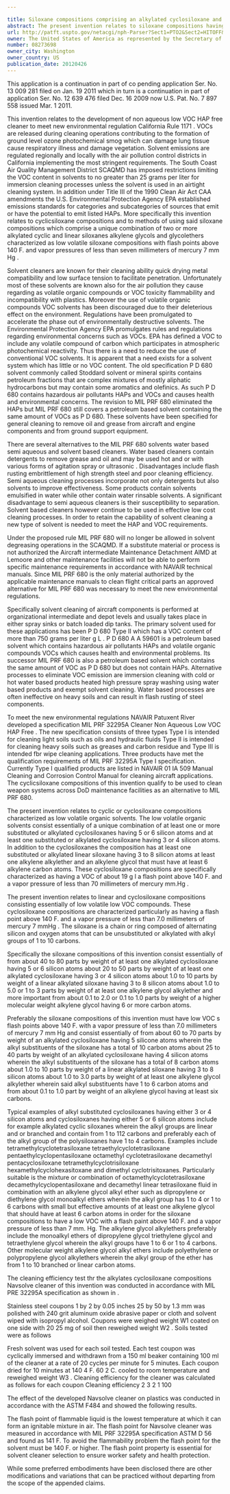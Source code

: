 ```yaml
---

title: Siloxane compositions comprising an alkylated cyclosiloxane and linear alkylated siloxane mixture
abstract: The present invention relates to siloxane compositions having a VOC of about 19 g/l, a flash point above 140° F., and a vapor pressure of less than seven millimeters of mercury (7 mm Hg). The siloxane compositions consist essentially of unsubstituted and/or alkylated cyclicsiloxanes having 5 or 6 silicon atoms, an alkylated cyclicsiloxane having 3 or 4 silicon atoms, a linear alkylated siloxane fluid, at least one alkylene glycol alkylether and an alkylene glycol having at least six carbon atoms.
url: http://patft.uspto.gov/netacgi/nph-Parser?Sect1=PTO2&Sect2=HITOFF&p=1&u=%2Fnetahtml%2FPTO%2Fsearch-adv.htm&r=1&f=G&l=50&d=PALL&S1=08273698&OS=08273698&RS=08273698
owner: The United States of America as represented by the Secretary of the Navy
number: 08273698
owner_city: Washington
owner_country: US
publication_date: 20120426
---
```

This application is a continuation in part of co pending application Ser. No. 13 009 281 filed on Jan. 19 2011 which in turn is a continuation in part of application Ser. No. 12 639 476 filed Dec. 16 2009 now U.S. Pat. No. 7 897 558 issued Mar. 1 2011.

This invention relates to the development of non aqueous low VOC HAP free cleaner to meet new environmental regulation California Rule 1171 . VOCs are released during cleaning operations contributing to the formation of ground level ozone photochemical smog which can damage lung tissue cause respiratory illness and damage vegetation. Solvent emissions are regulated regionally and locally with the air pollution control districts in California implementing the most stringent requirements. The South Coast Air Quality Management District SCAQMD has imposed restrictions limiting the VOC content in solvents to no greater than 25 grams per liter for immersion cleaning processes unless the solvent is used in an airtight cleaning system. In addition under Title III of the 1990 Clean Air Act CAA amendments the U.S. Environmental Protection Agency EPA established emissions standards for categories and subcategories of sources that emit or have the potential to emit listed HAPs. More specifically this invention relates to cyclicsiloxane compositions and to methods of using said siloxane compositions which comprise a unique combination of two or more alkylated cyclic and linear siloxanes alkylene glycols and glycolethers characterized as low volatile siloxane compositions with flash points above 140 F. and vapor pressures of less than seven millimeters of mercury 7 mm Hg .

Solvent cleaners are known for their cleaning ability quick drying metal compatibility and low surface tension to facilitate penetration. Unfortunately most of these solvents are known also for the air pollution they cause regarding as volatile organic compounds or VOC toxicity flammability and incompatibility with plastics. Moreover the use of volatile organic compounds VOC solvents has been discouraged due to their deleterious effect on the environment. Regulations have been promulgated to accelerate the phase out of environmentally destructive solvents. The Environmental Protection Agency EPA promulgates rules and regulations regarding environmental concerns such as VOCs. EPA has defined a VOC to include any volatile compound of carbon which participates in atmospheric photochemical reactivity. Thus there is a need to reduce the use of conventional VOC solvents. It is apparent that a need exists for a solvent system which has little or no VOC content. The old specification P D 680 solvent commonly called Stoddard solvent or mineral spirits contains petroleum fractions that are complex mixtures of mostly aliphatic hydrocarbons but may contain some aromatics and olefinics. As such P D 680 contains hazardous air pollutants HAPs and VOCs and causes health and environmental concerns. The revision to MIL PRF 680 eliminated the HAPs but MIL PRF 680 still covers a petroleum based solvent containing the same amount of VOCs as P D 680. These solvents have been specified for general cleaning to remove oil and grease from aircraft and engine components and from ground support equipment.

There are several alternatives to the MIL PRF 680 solvents water based semi aqueous and solvent based cleaners. Water based cleaners contain detergents to remove grease and oil and may be used hot and or with various forms of agitation spray or ultrasonic . Disadvantages include flash rusting embrittlement of high strength steel and poor cleaning efficiency. Semi aqueous cleaning processes incorporate not only detergents but also solvents to improve effectiveness. Some products contain solvents emulsified in water while other contain water rinsable solvents. A significant disadvantage to semi aqueous cleaners is their susceptibility to separation. Solvent based cleaners however continue to be used in effective low cost cleaning processes. In order to retain the capability of solvent cleaning a new type of solvent is needed to meet the HAP and VOC requirements.

Under the proposed rule MIL PRF 680 will no longer be allowed in solvent degreasing operations in the SCAQMD. If a substitute material or process is not authorized the Aircraft intermediate Maintenance Detachment AIMD at Lemoore and other maintenance facilities will not be able to perform specific maintenance requirements in accordance with NAVAIR technical manuals. Since MIL PRF 680 is the only material authorized by the applicable maintenance manuals to clean flight critical parts an approved alternative for MIL PRF 680 was necessary to meet the new environmental regulations.

Specifically solvent cleaning of aircraft components is performed at organizational intermediate and depot levels and usually takes place in either spray sinks or batch loaded dip tanks. The primary solvent used for these applications has been P D 680 Type II which has a VOC content of more than 750 grams per liter g L . P D 680 A A 59601 is a petroleum based solvent which contains hazardous air pollutants HAPs and volatile organic compounds VOCs which causes health and environmental problems. Its successor MIL PRF 680 is also a petroleum based solvent which contains the same amount of VOC as P D 680 but does not contain HAPs. Alternative processes to eliminate VOC emission are immersion cleaning with cold or hot water based products heated high pressure spray washing using water based products and exempt solvent cleaning. Water based processes are often ineffective on heavy soils and can result in flash rusting of steel components.

To meet the new environmental regulations NAVAIR Patuxent River developed a specification MIL PRF 32295A Cleaner Non Aqueous Low VOC HAP Free . The new specification consists of three types Type I is intended for cleaning light soils such as oils and hydraulic fluids Type II is intended for cleaning heavy soils such as greases and carbon residue and Type III is intended fbr wipe cleaning applications. Three products have met the qualification requirements of MIL PRF 32295A Type I specification. Currently Type I qualified products are listed in NAVAIR 01 IA 509 Manual Cleaning and Corrosion Control Manual for cleaning aircraft applications. The cyclicsiloxane compositions of this invention qualify to be used to clean weapon systems across DoD maintenance facilities as an alternative to MIL PRF 680.

The present invention relates to cyclic or cyclosiloxane compositions characterized as low volatile organic solvents. The low volatile organic solvents consist essentially of a unique combination of at least one or more substituted or alkylated cyclosiloxanes having 5 or 6 silicon atoms and at least one substituted or alkylated cyclosiloxane having 3 or 4 silicon atoms. In addition to the cyclosiloxanes the composition has at least one substituted or alkylated linear siloxane having 3 to 8 silicon atoms at least one alkylene alkylether and an alkylene glycol that must have at least 6 alkylene carbon atoms. These cyclosiloxane compositions are specifically characterized as having a VOC of about 19 g l a flash point above 140 F. and a vapor pressure of less than 70 millimeters of mercury mm.Hg .

The present invention relates to linear and cyclosiloxane compositions consisting essentially of low volatile low VOC compounds. These cyclosiloxane compositions are characterized particularly as having a flash point above 140 F. and a vapor pressure of less than 7.0 millimeters of mercury 7 mmHg . The siloxane is a chain or ring composed of alternating silicon and oxygen atoms that can be unsubstituted or alkylated with alkyl groups of 1 to 10 carbons.

Specifically the siloxane compositions of this invention consist essentially of from about 40 to 80 parts by weight of at least one alkylated cyclosiloxane having 5 or 6 silicon atoms about 20 to 50 parts by weight of at least one alkylated cyclosiloxane having 3 or 4 silicon atoms about 1.0 to 10 parts by weight of a linear alkylated siloxane having 3 to 8 silicon atoms about 1.0 to 5.0 or 1 to 3 parts by weight of at least one alkylene glycol alkylether and more important from about 0.1 to 2.0 or 0.1 to 1.0 parts by weight of a higher molecular weight alkylene glycol having 6 or more carbon atoms.

Preferably the siloxane compositions of this invention must have low VOC s flash points above 140 F. with a vapor pressure of less than 7.0 millimeters of mercury 7 mm Hg and consist essentially of from about 60 to 70 parts by weight of an alkylated cyclosiloxane having 5 silicone atoms wherein the alkyl substituents of the siloxane has a total of 10 carbon atoms about 25 to 40 parts by weight of an alkylated cyclosiloxane having 4 silicon atoms wherein the alkyl substituents of the siloxane has a total of 8 carbon atoms about 1.0 to 10 parts by weight of a linear alkylated siloxane having 3 to 8 silicon atoms about 1.0 to 3.0 parts by weight of at least one alkylene glycol alkylether wherein said alkyl substituents have 1 to 6 carbon atoms and from about 0.1 to 1.0 part by weight of an alkylene glycol having at least six carbons.

Typical examples of alkyl substituted cyclosiloxanes having either 3 or 4 silicon atoms and cyclosiloxanes having either 5 or 6 silicon atoms include for example alkylated cyclic siloxanes wherein the alkyl groups are linear and or branched and contain from 1 to 112 carbons and preferably each of the alkyl group of the polysiloxanes have 1 to 4 carbons. Examples include tetramethylcyclotetrasiloxane tetraethylcyclotetrasiloxane pentaethylcyclopentasiloxane octamethyl cyclotetrasiloxane decamethyl pentacyclosiloxane tetramethylcyclotrisiloxane hexamethylcyclohexasitoxane and dimethyl cyclotrisitoxanes. Particularly suitable is the mixture or combination of octamethylcyclotetrasiloxane decamethylcyclopentasiloxane and decamethyl linear tetrasiloxane fluid in combination with an alkylene glycol alkyl ether such as dipropylene or diethylene glycol monoalkyl ethers wherein the alkyl group has 1 to 4 or 1 to 6 carbons with small but effective amounts of at least one alkylene glycol that should have at least 6 carbon atoms in order for the siloxane compositions to have a low VOC with a flash paint above 140 F. and a vapor pressure of less than 7 mm. Hg. The alkylene glycol alkylethers preferably include the monoalkyl ethers of dipropylene glycol triethylene glycol and tetraethylene glycol wherein the alkyl groups have 1 to 6 or 1 to 4 carbons. Other molecular weight alkylene glycol alkyl ethers include polyethylene or polypropylene glycol alkylethers wherein the alkyl group of the ether has from 1 to 10 branched or linear carbon atoms.

The cleaning efficiency test thr the alkylates cyclosiloxane compositions Navsolve cleaner of this invention was conducted in accordance with MIL PRE 32295A specification as shown in .

Stainless steel coupons 1 by 2 by 0.05 inches 25 by 50 by 1.3 mm was polished with 240 grit aluminum oxide abrasive paper or cloth and solvent wiped with isopropyl alcohol. Coupons were weighed weight W1 coated on one side with 20 25 mg of soil then reweighed weight W2 . Soils tested were as follows 

Fresh solvent was used for each soil tested. Each test coupon was cyclically immersed and withdrawn from a 150 ml beaker containing 100 ml of the cleaner at a rate of 20 cycles per minute for 5 minutes. Each coupon dried for 10 minutes at 140 4 F. 60 2 C. cooled to room temperature and reweighed weight W3 . Cleaning efficiency for the cleaner was calculated as follows for each coupon Cleaning efficiency 2 3 2 1 100

The effect of the developed Navsolve cleaner on plastics was conducted in accordance with the ASTM F484 and showed the following results.

The flash point of flammable liquid is the lowest temperature at which it can form an ignitable mixture in air. The flash point for Navsolve cleaner was measured in accordance with MIL PRF 32295A specification ASTM D 56 and found as 141 F. To avoid the flammability problem the flash point for the solvent must be 140 F. or higher. The flash point property is essential for solvent cleaner selection to ensure worker safety and health protection.

While some preferred embodiments have been disclosed there are other modifications and variations that can be practiced without departing from the scope of the appended claims.

